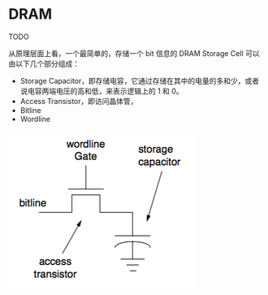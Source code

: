# DRAM

TODO

从原理层面上看，一个最简单的，存储一个 bit 信息的 DRAM Storage Cell 可以由以下几个部分组成：

* Storage Capacitor，即存储电容，它通过存储在其中的电量的多和少，或者说电容两端电压的高和低，来表示逻辑上的 1 和 0。
* Access Transistor，即访问晶体管，
* Bitline
* Wordline

![](dram_storage_cell.png)
